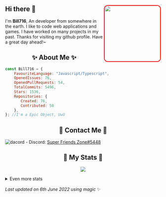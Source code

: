 ## Hi there 👋 <img align="right" style="border: 2px solid red; border-radius: 12px;" src="https://media.discordapp.net/attachments/836279726003322991/870031250516217866/abdala.png?width=712&height=702" width="180" />
I'm **Bill716**, An developer from somewhere in the earth. I like to code web applications and games. I have worked on many projects in my past. Thanks for visiting my github profile. Have a great day ahead!~

<h2 align="center">✨ About Me ✨</h2>

```js
const Bill716 = {
    FavouriteLanguage: "Javascript/Typescript",
    OpenedIssues: 76,
    OpenedPullRequests: 54,
    TotalCommits: 5496,
    Stars: 1536,
    Repositories: {
       Created: 76,
       Contributed: 50
    },
}; //I'm a Epic Object, UwU
```

<h2 align="center">💬 Contact Me 💬</h2>

![dacord](https://discord.c99.nl/widget/theme-4/640512148786642947.png) - Discord: [Super Friends Zone#5448](https://discordapp.com/users/640512148786642947)

<h2 align="center">🚀 My Stats 🚀</h2>
<p align="center">
    <img src="https://github-readme-streak-stats.herokuapp.com/?user=SudhanPlayz&theme=tokyonight" />
</p>
<details>
    <summary>
        Even more stats
    </summary>
    <br />
    <p align="center">
        <img src="https://github-profile-trophy.vercel.app/?username=SudhanPlayz&theme=dracula" />
    </p>
    <p align="center">
        <img src="https://cdn.discordapp.com/attachments/884455290316136539/937609476968697936/Screenshot_2022-01-23_22.34.39.png" />
    </p>
    <p align="center">
        <img src="https://github-readme-stats.vercel.app/api/top-langs/?username=stuyy&layout=compact&theme=dark" />
    </p>
</details>

<br />
<!-- Last updated on Sat Jan 22 2022 18:16:37 GMT+0000 (Coordinated Universal Time) ;-;-->
<i>Last updated on 6th June 2022 using magic</i> ✨

